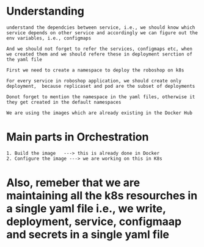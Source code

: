 # Understanding 

    understand the dependcies between service, i.e., we should know which service depends on other service and accordingly we can figure out the env variables, i.e., configmaps

    And we should not forget to refer the services, configmaps etc, when we created them and we should refere these in deployment serction of the yaml file

    First we need to create a namespace to deploy the roboshop on k8s

    For every service in roboshop application, we should create only deployment,  because replicaset and pod are the subset of deployments

    Donot forget to mention the namespace in the yaml files, otherwise it they get created in the default namespaces

    We are using the images which are already existing in the Docker Hub



# Main parts in Orchestration

    1. Build the image   ---> this is already done in Docker
    2. Configure the image ---> we are working on this in K8s

# Also, remeber that we are maintaining all the k8s resourches in a single yaml file i.e., we write, deployment, service, configmaap and secrets in a single yaml file

